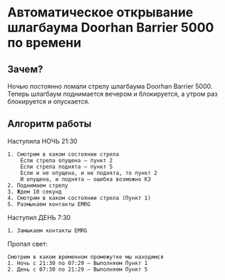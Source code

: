 Автоматическое открывание шлагбаума Doorhan Barrier 5000 по времени
===================================================================

Зачем?
----------
Ночью постоянно ломали стрелу шлагбаума Doorhan Barrier 5000.
Теперь шлагбаум поднимается вечером и блокируется, а утром раз блокируется
и опускается.

Алгоритм работы
---------------
Наступила НОЧЬ 21:30

	1. Смотрим в каком состоянии стрела
		Если стрела опущена – пункт 2
		Если стрела поднята – пункт 5
		Если и не опущена, и не поднята, то пункт 2
		И опущена, и поднята – ошибка возможно КЗ
	2. Поднимаем стрелу 
	3. Ждем 10 секунд
	4. Смотрим в каком состоянии стрела (Пункт 1)
	5. Размыкаем контакты EMRG 
Наступил ДЕНЬ 7:30

	1. Замыкаем контакты EMRG 

Пропал свет:

	Смотрим в каком временном промежутке мы находимся 
	1. Ночь с 21:30 по 07:29 – Выполняем Пункт 1  
	2. День c 07:30 по 21:29 – Выполняем Пункт 5
